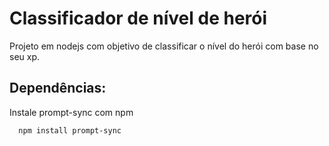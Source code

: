 
# Classificador de nível de herói

Projeto em nodejs com objetivo de classificar o nível do herói com base no seu xp.



## Dependências:

Instale prompt-sync com npm

```bash
  npm install prompt-sync 
```
    